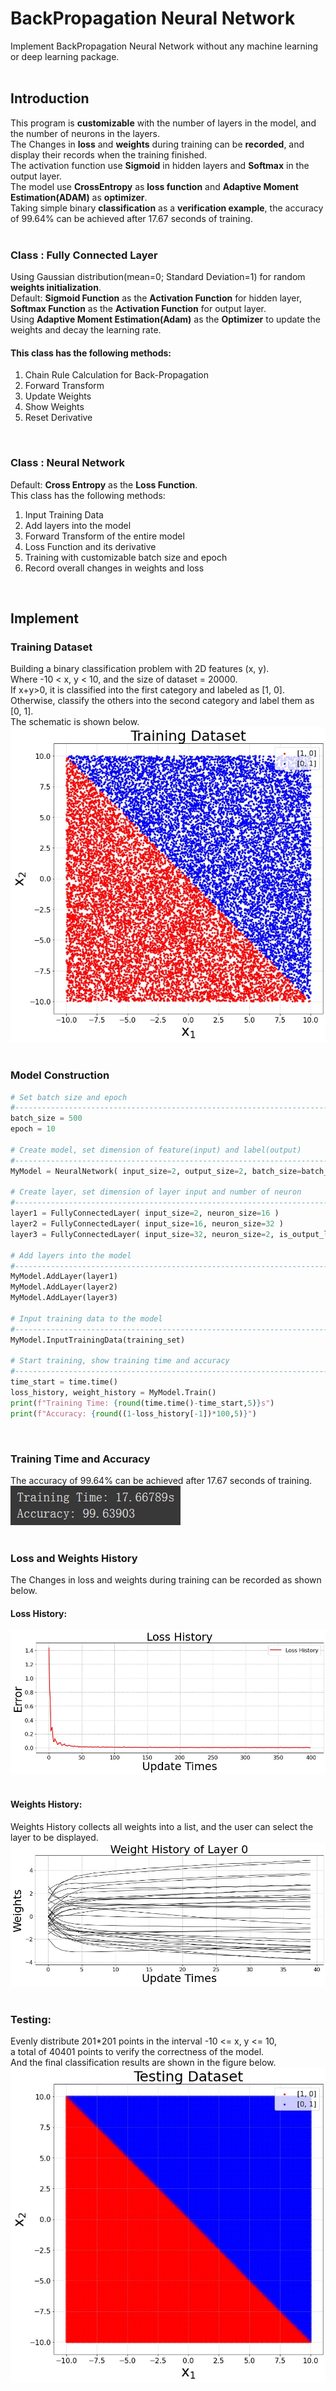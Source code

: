 # BackPropagation Neural Network
Implement BackPropagation Neural Network without any machine learning or deep learning package.<br>
<br>

## Introduction
This program is **customizable** with the number of layers in the model, and the number of neurons in the layers.<br>
The Changes in **loss** and **weights** during training can be **recorded**, and display their records when the training finished.<br>
The activation function use **Sigmoid** in hidden layers and **Softmax** in the output layer.<br>
The model use **CrossEntropy** as **loss function** and **Adaptive Moment Estimation(ADAM)** as **optimizer**.<br>
Taking simple binary **classification** as a **verification example**, the accuracy of 99.64% can be achieved after 17.67 seconds of training.<BR>
<br>

### Class : Fully Connected Layer<br>
Using Gaussian distribution(mean=0; Standard Deviation=1) for random **weights initialization**.<br>
Default: **Sigmoid Function** as the **Activation Function** for hidden layer, **Softmax Function** as the **Activation Function** for output layer.<br>
Using **Adaptive Moment Estimation(Adam)** as the **Optimizer** to update the weights and decay the learning rate.<br>
#### This class has the following methods:<br>
  1. Chain Rule Calculation for Back-Propagation
  2. Forward Transform
  3. Update Weights
  4. Show Weights
  5. Reset Derivative
<br>

### Class : Neural Network<br>
Default: **Cross Entropy** as the **Loss Function**.<br>
This class has the following methods:<br>
  1. Input Training Data
  2. Add layers into the model
  3. Forward Transform of the entire model
  4. Loss Function and its derivative
  5. Training with customizable batch size and epoch
  6. Record overall changes in weights and loss
<br>

## Implement
### Training Dataset
Building a binary classification problem with 2D features (x, y).<br>
Where -10 < x, y < 10, and the size of dataset = 20000.<br>
If x+y>0, it is classified into the first category and labeled as [1, 0].<br>
Otherwise, classify the others into the second category and label them as [0, 1].<br>
The schematic is shown below.<br>
![](https://github.com/TW-ZJLin/Back-PropagationNeuralNetwork/blob/main/Figures/TrainingDataset.jpg)<br>
<br>
  
### Model Construction
```python
# Set batch size and epoch
#-------------------------------------------------------------------------------
batch_size = 500
epoch = 10

# Create model, set dimension of feature(input) and label(output)
#-------------------------------------------------------------------------------
MyModel = NeuralNetwork( input_size=2, output_size=2, batch_size=batch_size, epoch=epoch )

# Create layer, set dimension of layer input and number of neuron 
#-------------------------------------------------------------------------------
layer1 = FullyConnectedLayer( input_size=2, neuron_size=16 )
layer2 = FullyConnectedLayer( input_size=16, neuron_size=32 )
layer3 = FullyConnectedLayer( input_size=32, neuron_size=2, is_output_layer=True )

# Add layers into the model
#-------------------------------------------------------------------------------
MyModel.AddLayer(layer1)
MyModel.AddLayer(layer2)
MyModel.AddLayer(layer3)

# Input training data to the model
#-------------------------------------------------------------------------------
MyModel.InputTrainingData(training_set)

# Start training, show training time and accuracy
#-------------------------------------------------------------------------------
time_start = time.time()
loss_history, weight_history = MyModel.Train()
print(f"Training Time: {round(time.time()-time_start,5)}s")
print(f"Accuracy: {round((1-loss_history[-1])*100,5)}")
```
<br>

### Training Time and Accuracy
The accuracy of 99.64% can be achieved after 17.67 seconds of training.<br>
![](https://github.com/TW-ZJLin/Back-PropagationNeuralNetwork/blob/main/Figures/Accuracy.jpg)<br>
<br>

### Loss and Weights History
The Changes in loss and weights during training can be recorded as shown below.<br>
#### Loss History:<br>
![](https://github.com/TW-ZJLin/Back-PropagationNeuralNetwork/blob/main/Figures/LossHistory.jpg)<br>
<br>

#### Weights History:<br>
Weights History collects all weights into a list, and the user can select the layer to be displayed.<br>
![](https://github.com/TW-ZJLin/Back-PropagationNeuralNetwork/blob/main/Figures/WeightsHistory.jpg)<br>
<br>

### Testing:
Evenly distribute 201*201 points in the interval -10 <= x, y <= 10,<br>
a total of 40401 points to verify the correctness of the model.<br>
And the final classification results are shown in the figure below.<br>
![](https://github.com/TW-ZJLin/Back-PropagationNeuralNetwork/blob/main/Figures/Testing.jpg)<br>
<br>
